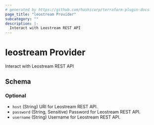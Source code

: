 ```yaml
---
# generated by https://github.com/hashicorp/terraform-plugin-docs
page_title: "leostream Provider"
subcategory: ""
description: |-
  Interact with Leostream REST API
---
```


# leostream Provider

Interact with Leostream REST API



<!-- schema generated by tfplugindocs -->
## Schema

### Optional

- `host` (String) URI for Leostream REST API.
- `password` (String, Sensitive) Password for Leostream REST API.
- `username` (String) Username for Leostream REST API.
